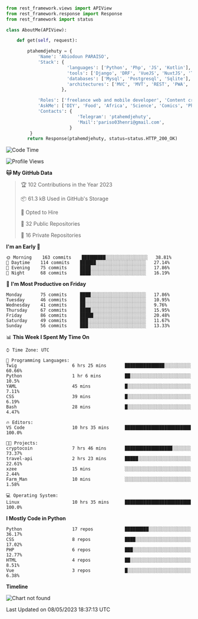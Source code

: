 ###
```python
from rest_framework.views import APIView
from rest_framework.response import Response
from rest_framework import status

class AboutMe(APIView):

    def get(self, request):

        ptahemdjehuty = {
            'Name': 'Abiodoun PARAISO',
            'Stack': {
                       'languages': ['Python', 'Php', 'JS', 'Kotlin'],
                       'tools': ['Django', 'DRF', 'VueJS', 'NuxtJS', 'Threejs' 'React', 'Kotlin', 'Electron'],
                       'databases': ['Mysql', 'Postgresql', 'Sqlite'],
                       'architectures': ['MVC', 'MVT', 'REST', 'PWA', 'SPA', 'MicroServices']
                     },

            'Roles': ['freelance web and mobile developer', 'Content creator', 'Teacher', 'Mentor'],
            'AskMe': ['DIY', 'Food', 'Africa', 'Science', 'Comics', 'Photography', 'Tech', 'Programming'],
            'Contacts': {
                           'Telegram': 'ptahemdjehuty',
                           'Mail':'pariso03henri@gmail.com',
                        }
         }
        return Response(ptahemdjehuty, status=status.HTTP_200_OK)

```                    

<!--START_SECTION:waka-->
![Code Time](http://img.shields.io/badge/Code%20Time-538%20hrs%201%20min-blue)

![Profile Views](http://img.shields.io/badge/Profile%20Views-0-blue)

**🐱 My GitHub Data** 

> 🏆 102 Contributions in the Year 2023
 > 
> 📦 61.3 kB Used in GitHub's Storage 
 > 
> 💼 Opted to Hire
 > 
> 📜 32 Public Repositories 
 > 
> 🔑 16 Private Repositories  
 > 
**I'm an Early 🐤** 

```text
🌞 Morning    163 commits    █████████░░░░░░░░░░░░░░░░   38.81% 
🌆 Daytime    114 commits    ██████░░░░░░░░░░░░░░░░░░░   27.14% 
🌃 Evening    75 commits     ████░░░░░░░░░░░░░░░░░░░░░   17.86% 
🌙 Night      68 commits     ████░░░░░░░░░░░░░░░░░░░░░   16.19%

```
📅 **I'm Most Productive on Friday** 

```text
Monday       75 commits     ████░░░░░░░░░░░░░░░░░░░░░   17.86% 
Tuesday      46 commits     ██░░░░░░░░░░░░░░░░░░░░░░░   10.95% 
Wednesday    41 commits     ██░░░░░░░░░░░░░░░░░░░░░░░   9.76% 
Thursday     67 commits     ████░░░░░░░░░░░░░░░░░░░░░   15.95% 
Friday       86 commits     █████░░░░░░░░░░░░░░░░░░░░   20.48% 
Saturday     49 commits     ███░░░░░░░░░░░░░░░░░░░░░░   11.67% 
Sunday       56 commits     ███░░░░░░░░░░░░░░░░░░░░░░   13.33%

```


📊 **This Week I Spent My Time On** 

```text
⌚︎ Time Zone: UTC

💬 Programming Languages: 
Twig                     6 hrs 25 mins       ███████████████░░░░░░░░░░   60.66% 
Python                   1 hr 6 mins         ██░░░░░░░░░░░░░░░░░░░░░░░   10.5% 
YAML                     45 mins             █░░░░░░░░░░░░░░░░░░░░░░░░   7.11% 
CSS                      39 mins             █░░░░░░░░░░░░░░░░░░░░░░░░   6.19% 
Bash                     28 mins             █░░░░░░░░░░░░░░░░░░░░░░░░   4.47%

🔥 Editors: 
VS Code                  10 hrs 35 mins      █████████████████████████   100.0%

🐱‍💻 Projects: 
cryptocoin               7 hrs 46 mins       ██████████████████░░░░░░░   73.37% 
travel-api               2 hrs 23 mins       █████░░░░░░░░░░░░░░░░░░░░   22.61% 
xzee                     15 mins             ░░░░░░░░░░░░░░░░░░░░░░░░░   2.44% 
Farm_Man                 10 mins             ░░░░░░░░░░░░░░░░░░░░░░░░░   1.58%

💻 Operating System: 
Linux                    10 hrs 35 mins      █████████████████████████   100.0%

```

**I Mostly Code in Python** 

```text
Python                   17 repos            █████████░░░░░░░░░░░░░░░░   36.17% 
CSS                      8 repos             ████░░░░░░░░░░░░░░░░░░░░░   17.02% 
PHP                      6 repos             ███░░░░░░░░░░░░░░░░░░░░░░   12.77% 
HTML                     4 repos             ██░░░░░░░░░░░░░░░░░░░░░░░   8.51% 
Vue                      3 repos             █░░░░░░░░░░░░░░░░░░░░░░░░   6.38%

```


**Timeline**

![Chart not found](https://raw.githubusercontent.com/ptahemdjehuty/ptahemdjehuty/main/charts/bar_graph.png) 


 Last Updated on 08/05/2023 18:37:13 UTC
<!--END_SECTION:waka-->

